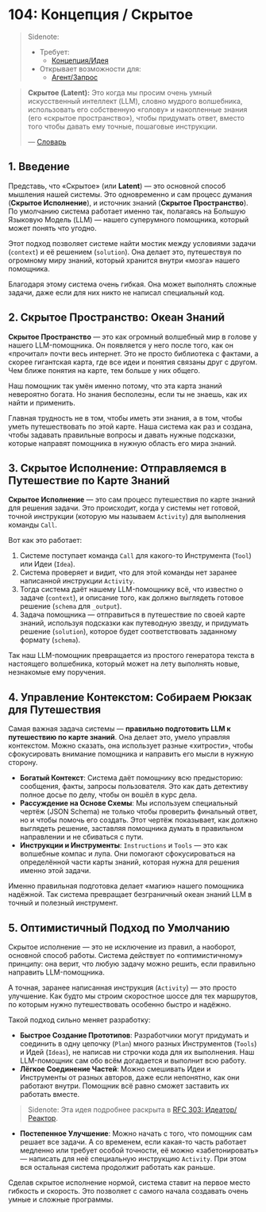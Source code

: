 # 104: Концепция / Скрытое

> Sidenote:
>
> - Требует:
>   - [Концепция/Идея](./101_concept_idea.md)
> - Открывает возможности для:
>   - [Агент/Запрос](./001_agent_request.md)

> **Скрытое (Latent):** Это когда мы просим очень умный искусственный интеллект (LLM), словно мудрого волшебника, использовать его собственную «голову» и накопленные знания (его «скрытое пространство»), чтобы придумать ответ, вместо того чтобы давать ему точные, пошаговые инструкции.
>
> — [Словарь](./000_glossary.md)

## 1. Введение

Представь, что «Скрытое» (или **Latent**) — это основной способ мышления нашей системы. Это одновременно и сам процесс думания (**Скрытое Исполнение**), и источник знаний (**Скрытое Пространство**). По умолчанию система работает именно так, полагаясь на Большую Языковую Модель (LLM) — нашего суперумного помощника, который может понять что угодно.

Этот подход позволяет системе найти мостик между условиями задачи (`context`) и её решением (`solution`). Она делает это, путешествуя по огромному миру знаний, который хранится внутри «мозга» нашего помощника.

Благодаря этому система очень гибкая. Она может выполнять сложные задачи, даже если для них никто не написал специальный код.

## 2. Скрытое Пространство: Океан Знаний

**Скрытое Пространство** — это как огромный волшебный мир в голове у нашего LLM-помощника. Он появляется у него после того, как он «прочитал» почти весь интернет. Это не просто библиотека с фактами, а скорее гигантская карта, где все идеи и понятия связаны друг с другом. Чем ближе понятия на карте, тем больше у них общего.

Наш помощник так умён именно потому, что эта карта знаний невероятно богата. Но знания бесполезны, если ты не знаешь, как их найти и применить.

Главная трудность не в том, чтобы иметь эти знания, а в том, чтобы уметь путешествовать по этой карте. Наша система как раз и создана, чтобы задавать правильные вопросы и давать нужные подсказки, которые направят помощника в нужную область его мира знаний.

## 3. Скрытое Исполнение: Отправляемся в Путешествие по Карте Знаний

**Скрытое Исполнение** — это сам процесс путешествия по карте знаний для решения задачи. Это происходит, когда у системы нет готовой, точной инструкции (которую мы называем `Activity`) для выполнения команды `Call`.

Вот как это работает:

1.  Системе поступает команда `Call` для какого-то Инструмента (`Tool`) или Идеи (`Idea`).
2.  Система проверяет и видит, что для этой команды нет заранее написанной инструкции `Activity`.
3.  Тогда система даёт нашему LLM-помощнику всё, что известно о задаче (`context`), и описание того, как должно выглядеть готовое решение (`schema` для `_output`).
4.  Задача помощника — отправиться в путешествие по своей карте знаний, используя подсказки как путеводную звезду, и придумать решение (`solution`), которое будет соответствовать заданному формату (`schema`).

Так наш LLM-помощник превращается из простого генератора текста в настоящего волшебника, который может на лету выполнять новые, незнакомые ему поручения.

## 4. Управление Контекстом: Собираем Рюкзак для Путешествия

Самая важная задача системы — **правильно подготовить LLM к путешествию по карте знаний**. Она делает это, умело управляя контекстом. Можно сказать, она использует разные «хитрости», чтобы сфокусировать внимание помощника и направить его мысли в нужную сторону.

- **Богатый Контекст**: Система даёт помощнику всю предысторию: сообщения, факты, запросы пользователя. Это как дать детективу полное досье по делу, чтобы он вошёл в курс дела.
- **Рассуждение на Основе Схемы**: Мы используем специальный чертёж (JSON Schema) не только чтобы проверить финальный ответ, но и чтобы помочь его создать. Этот чертёж показывает, как должно выглядеть решение, заставляя помощника думать в правильном направлении и не сбиваться с пути.
- **Инструкции и Инструменты**: `Instructions` и `Tools` — это как волшебные компас и лупа. Они помогают сфокусироваться на определённой части карты знаний, которая нужна для решения именно этой задачи.

Именно правильная подготовка делает «магию» нашего помощника надёжной. Так система превращает безграничный океан знаний LLM в точный и полезный инструмент.

## 5. Оптимистичный Подход по Умолчанию

Скрытое исполнение — это не исключение из правил, а наоборот, основной способ работы. Система действует по «оптимистичному» принципу: она верит, что любую задачу можно решить, если правильно направить LLM-помощника.

А точная, заранее написанная инструкция (`Activity`) — это просто улучшение. Как будто мы строим скоростное шоссе для тех маршрутов, по которым нужно путешествовать особенно быстро и надёжно.

Такой подход сильно меняет разработку:

- **Быстрое Создание Прототипов**: Разработчики могут придумать и соединить в одну цепочку (`Plan`) много разных Инструментов (`Tools`) и Идей (`Ideas`), не написав ни строчки кода для их выполнения. Наш LLM-помощник сам обо всём догадается и выполнит всю работу.
- **Лёгкое Соединение Частей**: Можно смешивать Идеи и Инструменты от разных авторов, даже если непонятно, как они работают внутри. Помощник всё равно сможет заставить их работать вместе.
> Sidenote: Эта идея подробнее раскрыта в [RFC 303: Идеатор/Реактор](../rfc/303_ideator_reactor.md).

- **Постепенное Улучшение**: Можно начать с того, что помощник сам решает все задачи. А со временем, если какая-то часть работает медленно или требует особой точности, её можно «забетонировать» — написать для неё специальную инструкцию `Activity`. При этом вся остальная система продолжит работать как раньше.

Сделав скрытое исполнение нормой, система ставит на первое место гибкость и скорость. Это позволяет с самого начала создавать очень умные и сложные программы.